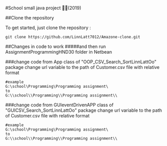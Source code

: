 #School small java project :school::school:(2019)

##Clone the repository

To get started, just clone the repository :

    git clone https://github.com/LinnLatt7012/Amazone-clone.git
    
##Changes in code to work
#####and then run AssignmentProgrammingHND30 folder in Netbean

###change code from App class of "OOP_CSV_Search_SortLinnLattOo" package
    change url variable to the path of Customer.csv file with relative format

    #example
    G:\school\Programming\Programming assignment\ 
    to 
    G:\\school\\Programming\\Programming assignment\\

###change code from GUIeventDrivenAPP class of "GUICSV_Search_SortLinnLattOo" package
    change url variable to the path of Customer.csv file with relative format

    #example
    G:\school\Programming\Programming assignment\ 
    to 
    G:\\school\\Programming\\Programming assignment\\
